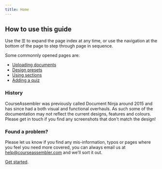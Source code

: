 ```yaml
---
title: Home
---
```


## How to use this guide

Use the ☰ to expand the page index at any time, or use the navigation at the bottom of the page to step through page in sequence.

Some commonnly opened pages are:

 * [Uploading documents](add-documents/uploading-documents)
 * [Design presets](choose-design/customise-presets)
 * [Using sections](add-documents/sections)
 * [Adding a quiz](add-documents/quiz-wizard/interface)

### History

CourseAssembler was previously called Document Ninja around 2015 and has since had a both visual and functional overhauls. As such some of the documentation may not reflect the current designs, features and colours. Please get in touch if you find any screenshots that don't match the design!

### Found a problem?

Please let us know if you find any mis-information, typos or pages where you feel you need more covered, you can always email us at help@courseassembler.com and we'll sort it out.

[Get started](add-documents/uploading-documents).